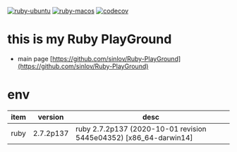 [![ruby-ubuntu](https://github.com/sinlov/Ruby-PlayGround/workflows/ruby-ubuntu/badge.svg?branch=master)](https://github.com/sinlov/Ruby-PlayGround/actions)
[![ruby-macos](https://github.com/sinlov/Ruby-PlayGround/workflows/ruby-macOS/badge.svg?branch=master)](https://github.com/sinlov/Ruby-PlayGround/actions)
[![codecov](https://codecov.io/gh/sinlov/Ruby-PlayGround/branch/master/graph/badge.svg)](https://codecov.io/gh/sinlov/Ruby-PlayGround)
# this is my Ruby PlayGround

- main page [https://github.com/sinlov/Ruby-PlayGround](https://github.com/sinlov/Ruby-PlayGround)

# env

|item|version|desc|
|---|---|---|
|ruby| 2.7.2p137 | ruby 2.7.2p137 (2020-10-01 revision 5445e04352) [x86_64-darwin14]|
